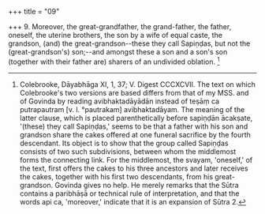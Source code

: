 +++
title = "09"

+++
9. Moreover, the great-grandfather, the grand-father, the father, oneself, the uterine brothers, the son by a wife of equal caste, the grandson, (and) the great-grandson--these they call Sapiṇḍas, but not the (great-grandson's) son;--and amongst these a son and a son's son (together with their father are) sharers of an undivided oblation. [^8] 


[^8]:  Colebrooke, Dāyabhāga XI, 1, 37; V. Digest CCCXCVII. The text on which Colebrooke's two versions are based differs from that of my MSS. and of Govinda by reading avibhaktadāyādān instead of teṣāṃ ca putrapautram [v. l. °pautrakam] avibhaktadāyam. The meaning of the latter clause, which is placed parenthetically before sapiṇḍān ācakṣate, '(these) they call Sapiṇḍas,' seems to be that a father with his son and grandson share the cakes offered at one funeral sacrifice by the fourth descendant. Its object is to show that the group called Sapiṇḍas consists of two such subdivisions, between whom the middlemost forms the connecting link. For the middlemost, the svayam, 'oneself,' of the text, first offers the cakes to his three ancestors and later receives the cakes, together with his first two descendants, from his great-grandson. Govinda gives no help. He merely remarks that the Sūtra contains a paribhāṣā or technical rule of interpretation, and that the words api ca, 'moreover,' indicate that it is an expansion of Sūtra 2.
